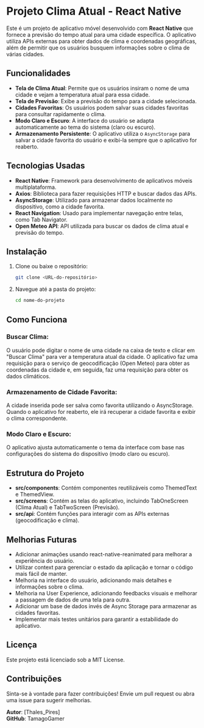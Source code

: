 # Projeto Clima Atual - React Native

Este é um projeto de aplicativo móvel desenvolvido com **React Native** que fornece a previsão do tempo atual para uma cidade específica. O aplicativo utiliza APIs externas para obter dados de clima e coordenadas geográficas, além de permitir que os usuários busquem informações sobre o clima de várias cidades.

## Funcionalidades

- **Tela de Clima Atual**: Permite que os usuários insiram o nome de uma cidade e vejam a temperatura atual para essa cidade.
- **Tela de Previsão**: Exibe a previsão do tempo para a cidade selecionada.
- **Cidades Favoritas**: Os usuários podem salvar suas cidades favoritas para consultar rapidamente o clima.
- **Modo Claro e Escuro**: A interface do usuário se adapta automaticamente ao tema do sistema (claro ou escuro).
- **Armazenamento Persistente**: O aplicativo utiliza o `AsyncStorage` para salvar a cidade favorita do usuário e exibi-la sempre que o aplicativo for reaberto.

## Tecnologias Usadas

- **React Native**: Framework para desenvolvimento de aplicativos móveis multiplataforma.
- **Axios**: Biblioteca para fazer requisições HTTP e buscar dados das APIs.
- **AsyncStorage**: Utilizado para armazenar dados localmente no dispositivo, como a cidade favorita.
- **React Navigation**: Usado para implementar navegação entre telas, como Tab Navigator.
- **Open Meteo API**: API utilizada para buscar os dados de clima atual e previsão do tempo.

## Instalação

1. Clone ou baixe o repositório:
   ```bash
   git clone <URL-do-repositório>

2. Navegue até a pasta do projeto:
    ```bash
    cd nome-do-projeto

## Como Funciona

### Buscar Clima:
O usuário pode digitar o nome de uma cidade na caixa de texto e clicar em "Buscar Clima" para ver a temperatura atual da cidade. O aplicativo faz uma requisição para o serviço de geocodificação (Open Meteo) para obter as coordenadas da cidade e, em seguida, faz uma requisição para obter os dados climáticos.

### Armazenamento de Cidade Favorita:
A cidade inserida pode ser salva como favorita utilizando o AsyncStorage. Quando o aplicativo for reaberto, ele irá recuperar a cidade favorita e exibir o clima correspondente.

### Modo Claro e Escuro:
O aplicativo ajusta automaticamente o tema da interface com base nas configurações do sistema do dispositivo (modo claro ou escuro).

## Estrutura do Projeto

- **src/components**: Contém componentes reutilizáveis como ThemedText e ThemedView.
- **src/screens**: Contém as telas do aplicativo, incluindo TabOneScreen (Clima Atual) e TabTwoScreen (Previsão).
- **src/api**: Contém funções para interagir com as APIs externas (geocodificação e clima).

## Melhorias Futuras

- Adicionar animações usando react-native-reanimated para melhorar a experiência do usuário.
- Utilizar context para gerenciar o estado da aplicação e tornar o código mais fácil de manter.
- Melhoria na interface do usuário, adicionando mais detalhes e informações sobre o clima.
- Melhoria na User Experience, adicionando feedbacks visuais e melhorar a passagem de dados de uma tela para outra.
- Adicionar um base de dados invés de Async Storage para armazenar as cidades favoritas.
- Implementar mais testes unitários para garantir a estabilidade do aplicativo.

## Licença

Este projeto está licenciado sob a MIT License.

## Contribuições

Sinta-se à vontade para fazer contribuições! Envie um pull request ou abra uma issue para sugerir melhorias.

**Autor**: [Thales_Pires]  
**GitHub**: TamagoGamer
